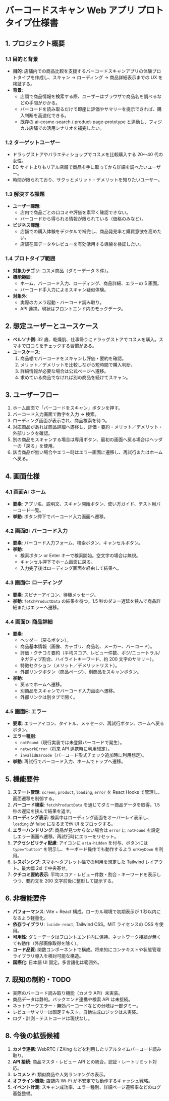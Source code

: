 # バーコードスキャン Web アプリ プロトタイプ仕様書

## 1. プロジェクト概要

### 1.1 目的と背景
- **目的**: 店舗内での商品比較を支援するバーコードスキャンアプリの体験プロトタイプを作成し、スキャン → ローディング → 商品詳細表示までの UX を検証する。
- **背景**:
  - 店頭で商品情報を検索する際、ユーザーはブラウザで商品名を調べるなどの手間がかかる。
  - バーコードを読み取るだけで即座に評価やサマリーを提示できれば、購入判断を高速化できる。
  - 既存の ai-cosme-search / product-page-prototype と連動し、フィジカル店舗での活用シナリオを補完したい。

### 1.2 ターゲットユーザー
- ドラッグストアやバラエティショップでコスメを比較購入する 20〜40 代の女性。
- EC サイトよりもリアル店舗で商品を手に取ってから詳細を調べたいユーザー。
- 時間が限られており、サクッとメリット・デメリットを知りたいユーザー。

### 1.3 解決する課題
- **ユーザー課題**:
  - 店内で商品ごとの口コミや評価を素早く確認できない。
  - バーコードから得られる情報が限られている（価格のみなど）。
- **ビジネス課題**:
  - 店舗での購入体験をデジタルで補完し、商品発見率と購買意欲を高めたい。
  - 店舗在庫データやレビューを有効活用する導線を検証したい。

### 1.4 プロトタイプ範囲
- **対象カテゴリ**: コスメ商品（ダミーデータ 3 件）。
- **機能範囲**:
  - ホーム、バーコード入力、ローディング、商品詳細、エラーの 5 画面。
  - バーコード手入力によるスキャン疑似体験。
- **対象外**:
  - 実際のカメラ起動・バーコード読み取り。
  - API 連携。現状はフロントエンド内のモックデータ。

## 2. 想定ユーザーとユースケース
- **ペルソナ例**: 32 歳、乾燥肌、仕事帰りにドラッグストアでコスメを購入。スマホで口コミをチェックする習慣がある。
- **ユースケース**:
  1. 商品棚でバーコードをスキャンし評価・要約を確認。
  2. メリット／デメリットを比較しながら短時間で購入判断。
  3. 詳細情報が必要な場合は公式ページへ遷移。
  4. 求めている商品でなければ別の商品を続けてスキャン。

## 3. ユーザーフロー
1. ホーム画面で「バーコードをスキャン」ボタンを押す。
2. バーコード入力画面で数字を入力 → 検索。
3. ローディング画面が表示され、商品検索を待つ。
4. 対応商品があれば商品詳細へ遷移し、評価・要約・メリット／デメリット・外部リンクを確認。
5. 別の商品をスキャンする場合は専用ボタン、最初の画面へ戻る場合はヘッダーの「戻る」を使用。
6. 該当商品が無い場合やエラー時はエラー画面に遷移し、再試行またはホームへ戻る。

## 4. 画面仕様

### 4.1 画面A: ホーム
- **要素**: アプリ名、説明文、スキャン開始ボタン、使い方ガイド、テスト用バーコード一覧。
- **挙動**: ボタン押下でバーコード入力画面へ遷移。

### 4.2 画面B: バーコード入力
- **要素**: バーコード入力フォーム、検索ボタン、キャンセルボタン。
- **挙動**:
  - 検索ボタン or Enter キーで検索開始。空文字の場合は無視。
  - キャンセル押下でホーム画面に戻る。
  - 入力完了後はローディング画面を経由して結果へ。

### 4.3 画面C: ローディング
- **要素**: スピナーアイコン、待機メッセージ。
- **挙動**: `fetchProductData` の結果を待つ。1.5 秒のダミー遅延を挟んで商品詳細またはエラーへ遷移。

### 4.4 画面D: 商品詳細
- **要素**:
  - ヘッダー（戻るボタン）。
  - 商品基本情報（画像、カテゴリ、商品名、メーカー、バーコード）。
  - 評価・クチコミ要約（平均スコア、レビュー件数、ポジ/ニュートラル/ネガティブ割合、ハイライトキーワード、約 200 文字のサマリー）。
  - 特徴セクション（メリット／デメリットリスト）。
  - 外部リンクボタン（商品ページ）、別商品をスキャンボタン。
- **挙動**:
  - 戻るでホームへ遷移。
  - 別商品をスキャンでバーコード入力画面へ遷移。
  - 外部リンクは別タブで開く。

### 4.5 画面E: エラー
- **要素**: エラーアイコン、タイトル、メッセージ、再試行ボタン、ホームへ戻るボタン。
- **エラー種別**:
  - `notFound`（現行実装では未登録バーコードで発生）。
  - `networkError`（将来 API 連携時に利用想定）。
  - `invalidBarcode`（バーコード形式チェック追加時に利用想定）。
- **挙動**: 再試行でバーコード入力、ホームでトップへ遷移。

## 5. 機能要件
1. **ステート管理**: `screen`, `product`, `loading`, `error` を React Hooks で管理し、画面遷移を制御する。
2. **バーコード検索**: `fetchProductData` を通じてダミー商品データを取得。1.5 秒の遅延を挟んで結果を返す。
3. **ローディング表示**: 検索中はローディング画面をオーバーレイ表示し、`loading` が false になるまで他 UI をブロックする。
4. **エラーハンドリング**: 商品が見つからない場合は `error` に `notFound` を設定しエラー画面へ遷移。再試行時にエラーをリセット。
5. **アクセシビリティ配慮**: アイコンに `aria-hidden` を付与、ボタンには `type="button"` を明示し、キーボード操作でも動作するよう `onKeyDown` を利用。
6. **レスポンシブ**: スマホ〜タブレット幅での利用を想定した Tailwind レイアウト。最大幅 2xl で中央寄せ。
7. **クチコミ要約表示**: 平均スコア・レビュー件数・割合・キーワードを表示しつつ、要約文を 200 文字前後に整形して提示する。

## 6. 非機能要件
- **パフォーマンス**: Vite + React 構成。ローカル環境で初期表示が 1 秒以内になるよう軽量化。
- **依存ライブラリ**: `lucide-react`, Tailwind CSS。MIT ライセンスの OSS を使用。
- **可用性**: ダミーデータはフロントエンド内に保持。ネットワーク接続が無くても動作（外部画像取得を除く）。
- **コード品質**: 関数コンポーネントで構成。将来的にコンテキストや状態管理ライブラリ導入を検討可能な構造。
- **国際化**: 日本語 UI 固定。多言語化は範囲外。

## 7. 既知の制約・TODO
- 実際のバーコード読み取り機能（カメラ API）未実装。
- 商品データは静的。バックエンド連携や検索 API は未接続。
- ネットワークエラー・無効バーコードなどの分岐は一部ダミー。
- レビューサマリーは固定テキスト。自動生成ロジックは未実装。
- ログ・計測・テストコードは現状なし。

## 8. 今後の拡張候補
1. **カメラ連携**: WebRTC / ZXing などを利用したリアルタイムバーコード読み取り。
2. **API 接続**: 商品マスタ・レビュー API との統合。認証・レートリミット対応。
3. **レコメンド**: 類似商品や人気ランキングの表示。
4. **オフライン機能**: 店舗内 Wi-Fi が不安定でも動作するキャッシュ戦略。
5. **イベント計測**: スキャン成功率、エラー種別、詳細ページ遷移率などのログ基盤整備。
